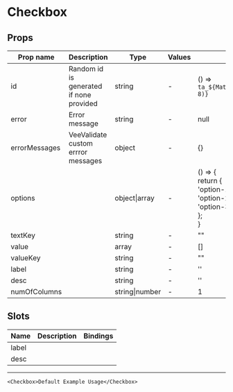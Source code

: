 # Checkbox

## Props

| Prop name     | Description                             | Type           | Values | Default                                                                                                              |
| ------------- | --------------------------------------- | -------------- | ------ | -------------------------------------------------------------------------------------------------------------------- |
| id            | Random id is generated if none provided | string         | -      | () => `ta_${Math.random().toString(12).substring(2, 8)}`                                                             |
| error         | Error message                           | string         | -      | null                                                                                                                 |
| errorMessages | VeeValidate custom errror messages      | object         | -      | {}                                                                                                                   |
| options       |                                         | object\|array  | -      | () => {<br> return {<br> 'option-1': 'Option 1',<br> 'option-2': 'Option 2',<br> 'option-3': 'Option 3',<br> };<br>} |
| textKey       |                                         | string         | -      | ""                                                                                                                   |
| value         |                                         | array          | -      | []                                                                                                                   |
| valueKey      |                                         | string         | -      | ""                                                                                                                   |
| label         |                                         | string         | -      | ''                                                                                                                   |
| desc          |                                         | string         | -      | ''                                                                                                                   |
| numOfColumns  |                                         | string\|number | -      | 1                                                                                                                    |

## Slots

| Name  | Description | Bindings |
| ----- | ----------- | -------- |
| label |             |          |
| desc  |             |          |

---

```vue live
<Checkbox>Default Example Usage</Checkbox>
```
